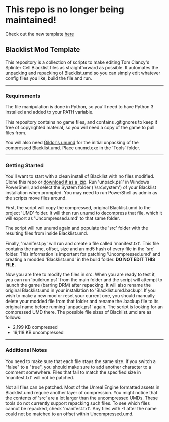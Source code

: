 # This repo is no longer being maintained!
Check out the new template [here](https://github.com/wcolding/UMDModTemplate)

## Blacklist Mod Template
This repository is a collection of scripts to make editing Tom Clancy's Splinter Cell Blacklist files as straightforward as possible. It automates the unpacking and repacking of Blacklist.umd so you can simply edit whatever config files you like, build the file and run.
***
### Requirements
The file manipulation is done in Python, so you'll need to have Python 3 installed and added to your PATH variable. 

This repository contains no game files, and contains .gitignores to keep it free of copyrighted material, so you will need a copy of the game to pull files from.

You will also need [Gildor's unumd](https://www.gildor.org/smf/index.php/topic,458.msg15196.html#msg15196) for the initial unpacking of the compressed Blacklist.umd. Place unumd.exe in the 'Tools' folder.
***
### Getting Started
You'll want to start with a clean install of Blacklist with no files modified. Clone this repo or [download it as a .zip](https://github.com/wcolding/BlacklistModTemplate/archive/refs/heads/master.zip). Run 'unpack.ps1' in Windows PowerShell, and select the System folder ('\src\system') of your Blacklist installation when prompted. You may need to run PowerShell as admin as the scripts move files around.

First, the script will copy the compressed, original Blacklist.umd to the project 'UMD' folder. It will then run unumd to decompress that file, which it will export as 'Uncompressed.umd' to that same folder.

The script will run unumd again and populate the 'src' folder with the resulting files from inside Blacklist.umd.

Finally, 'manifest.py' will run and create a file called 'manifest.txt'. This file contains the name, offset, size and an md5 hash of every file in the 'src' folder. This information is important for patching 'Uncompressed.umd' and creating a modded 'Blacklist.umd' in the build folder. **DO NOT EDIT THIS FILE.**

Now you are free to modify the files in src. When you are ready to test it, you can run 'buildrun.ps1' from the main folder and the script will attempt to launch the game (barring DRM) after repacking. It will also rename the original Blacklist.umd in your installation to 'Blacklist.umd.backup'. If you wish to make a new mod or reset your current one, you should manually delete your modded file from that folder and rename the .backup file to its original name before running 'unpack.ps1' again. The script is looking for an compressed UMD there. The possible file sizes of Blacklist.umd are as follows:
- 2,199 KB compressed
- 19,118 KB uncompressed
***
### Additional Notes
You need to make sure that each file stays the same size. If you switch a "false" to a "true", you should make sure to add another character to a comment somewhere. Files that fail to match the specified size in 'manifest.txt' will not be patched.

Not all files can be patched. Most of the Unreal Engine formatted assets in Blacklist.umd require another layer of compression. You might notice that the contents of 'src' are a lot larger than the uncompressed UMDs. These tools do not currently support repacking such files. To see which files cannot be repacked, check 'manifest.txt'. Any files with -1 after the name could not be matched to an offset within Uncompressed.umd.
